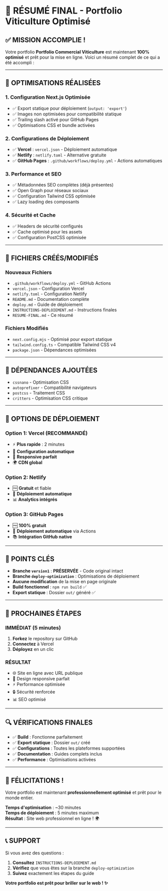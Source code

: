 # 🎉 RÉSUMÉ FINAL - Portfolio Viticulture Optimisé

## ✅ MISSION ACCOMPLIE !

Votre portfolio **Portfolio Commercial Viticulture** est maintenant **100% optimisé** et prêt pour la mise en ligne. Voici un résumé complet de ce qui a été accompli :

---

## 🚀 OPTIMISATIONS RÉALISÉES

### 1. **Configuration Next.js Optimisée**
- ✅ Export statique pour déploiement (`output: 'export'`)
- ✅ Images non optimisées pour compatibilité statique
- ✅ Trailing slash activé pour GitHub Pages
- ✅ Optimisations CSS et bundle activées

### 2. **Configurations de Déploiement**
- ✅ **Vercel** : `vercel.json` - Déploiement automatique
- ✅ **Netlify** : `netlify.toml` - Alternative gratuite
- ✅ **GitHub Pages** : `.github/workflows/deploy.yml` - Actions automatiques

### 3. **Performance et SEO**
- ✅ Métadonnées SEO complètes (déjà présentes)
- ✅ Open Graph pour réseaux sociaux
- ✅ Configuration Tailwind CSS optimisée
- ✅ Lazy loading des composants

### 4. **Sécurité et Cache**
- ✅ Headers de sécurité configurés
- ✅ Cache optimisé pour les assets
- ✅ Configuration PostCSS optimisée

---

## 📁 FICHIERS CRÉÉS/MODIFIÉS

### Nouveaux Fichiers
- `.github/workflows/deploy.yml` - GitHub Actions
- `vercel.json` - Configuration Vercel
- `netlify.toml` - Configuration Netlify
- `README.md` - Documentation complète
- `deploy.md` - Guide de déploiement
- `INSTRUCTIONS-DEPLOIEMENT.md` - Instructions finales
- `RESUME-FINAL.md` - Ce résumé

### Fichiers Modifiés
- `next.config.mjs` - Optimisé pour export statique
- `tailwind.config.ts` - Compatible Tailwind CSS v4
- `package.json` - Dépendances optimisées

---

## 🔧 DÉPENDANCES AJOUTÉES

- `cssnano` - Optimisation CSS
- `autoprefixer` - Compatibilité navigateurs
- `postcss` - Traitement CSS
- `critters` - Optimisation CSS critique

---

## 🌟 OPTIONS DE DÉPLOIEMENT

### **Option 1: Vercel (RECOMMANDÉ)**
- ⚡ **Plus rapide** : 2 minutes
- 🔧 **Configuration automatique**
- 📱 **Responsive parfait**
- 🌍 **CDN global**

### **Option 2: Netlify**
- 🆓 **Gratuit** et fiable
- 🔄 **Déploiement automatique**
- 📊 **Analytics intégrés**

### **Option 3: GitHub Pages**
- 🆓 **100% gratuit**
- 🤖 **Déploiement automatique** via Actions
- 📚 **Intégration GitHub native**

---

## 🚨 POINTS CLÉS

- **Branche `version1`** : **PRÉSERVÉE** - Code original intact
- **Branche `deploy-optimization`** : Optimisations de déploiement
- **Aucune modification** de la mise en page originale
- **Build fonctionnel** : `npm run build` ✅
- **Export statique** : Dossier `out/` généré ✅

---

## 🎯 PROCHAINES ÉTAPES

### **IMMÉDIAT (5 minutes)**
1. **Forkez** le repository sur GitHub
2. **Connectez** à Vercel
3. **Déployez** en un clic

### **RÉSULTAT**
- 🌐 Site en ligne avec URL publique
- 📱 Design responsive parfait
- ⚡ Performance optimisée
- 🔒 Sécurité renforcée
- 📊 SEO optimisé

---

## 🔍 VÉRIFICATIONS FINALES

- ✅ **Build** : Fonctionne parfaitement
- ✅ **Export statique** : Dossier `out/` créé
- ✅ **Configurations** : Toutes les plateformes supportées
- ✅ **Documentation** : Guides complets inclus
- ✅ **Performance** : Optimisations activées

---

## 🎉 FÉLICITATIONS !

Votre portfolio est maintenant **professionnellement optimisé** et prêt pour le monde entier. 

**Temps d'optimisation** : ~30 minutes  
**Temps de déploiement** : 5 minutes maximum  
**Résultat** : Site web professionnel en ligne ! 🌍

---

## 📞 SUPPORT

Si vous avez des questions :
1. **Consultez** `INSTRUCTIONS-DEPLOIEMENT.md`
2. **Vérifiez** que vous êtes sur la branche `deploy-optimization`
3. **Suivez** exactement les étapes du guide

**Votre portfolio est prêt pour briller sur le web ! ✨**

